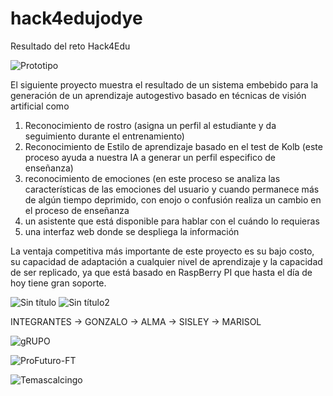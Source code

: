 # hack4edujodye
Resultado del reto Hack4Edu

![Prototipo](https://github.com/miqelo/hack4edujodye/assets/107508583/06dcda8d-cbce-43ba-94f5-09d30ea91b1a)


El siguiente proyecto muestra el resultado de un sistema embebido para la generación de un aprendizaje autogestivo basado en técnicas de visión artificial como 
1. Reconocimiento de rostro (asigna un perfil al estudiante y da seguimiento durante el entrenamiento)
2. Reconocimiento de Estilo de aprendizaje basado en el test de Kolb (este proceso ayuda a nuestra IA a generar un perfil especifico de enseñanza)
3. reconocimiento de emociones (en este proceso se analiza las características de las emociones del usuario y cuando permanece más de algún tiempo deprimido, con enojo o confusión realiza un cambio en el proceso de enseñanza
4. un asistente que está disponible para hablar con el cuándo lo requieras
5. una interfaz web donde se despliega la información

La ventaja competitiva más importante de este proyecto es su bajo costo, su capacidad de adaptación a cualquier nivel de aprendizaje y la capacidad de ser replicado, ya que está basado en RaspBerry PI que hasta el día de hoy tiene gran soporte.



![Sin título](https://github.com/miqelo/hack4edujodye/assets/107508583/86e8cae1-4dbe-4122-8170-c83e8253b073)
![Sin título2](https://github.com/miqelo/hack4edujodye/assets/107508583/7f45b02d-ba22-4c48-996b-97a69993a2aa)

INTEGRANTES
-> GONZALO
-> ALMA
-> SISLEY
-> MARISOL

![gRUPO](https://github.com/miqelo/hack4edujodye/assets/107508583/81de70df-3aa4-46d5-9bf9-8f2bdb417aca)


![ProFuturo-FT](https://github.com/miqelo/hack4edujodye/assets/107508583/76685f52-b620-4a1c-9852-f58240e2ced7)


![Temascalcingo](https://github.com/miqelo/hack4edujodye/assets/107508583/063782f0-8127-4859-af0c-e3431198a1c7)

